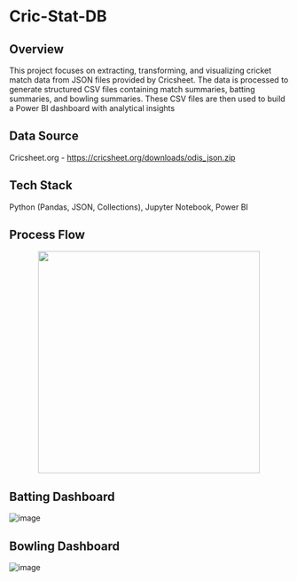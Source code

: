 # Cric-Stat-DB

## Overview

This project focuses on extracting, transforming, and visualizing cricket match data from JSON files provided by Cricsheet. The data is processed to generate structured CSV files containing match summaries, batting summaries, and bowling summaries. These CSV files are then used to build a Power BI dashboard with analytical insights

## Data Source

Cricsheet.org - https://cricsheet.org/downloads/odis_json.zip

## Tech Stack

Python (Pandas, JSON, Collections), Jupyter Notebook, Power BI



## Process Flow
 
 
<p align="center">
    <img src="https://github.com/user-attachments/assets/f11d7b8f-17a1-4651-8fa0-3198ca4ca1fb" width="400">
</p>

## Batting Dashboard
![image](https://github.com/user-attachments/assets/9d0e97a2-cdb3-4344-a89c-0d6de2cf8ab9)

## Bowling Dashboard
![image](https://github.com/user-attachments/assets/36d0ccab-d5bf-4df1-a43f-078968cfe889)
